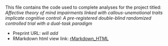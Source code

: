 This file contains the code used to complete analyses for the project titled: *Affective theory of mind impairments linked with callous-unemotional traits implicate cognitive control: A pre-registered double-blind randomized controlled trial with a dual-task paradigm*
- Preprint URL: *will add*
- RMarkdown html view link: [rMarkdown_HTML](https://htmlpreview.github.io/?https://raw.githubusercontent.com/drewwint/pub_dual-task_tom_cog-ctrl_rct/refs/heads/main/dual-task-analysis.html?token=GHSAT0AAAAAAC24FXSLFECCSZ6VFSY7TB3IZ2AYJ4A)

